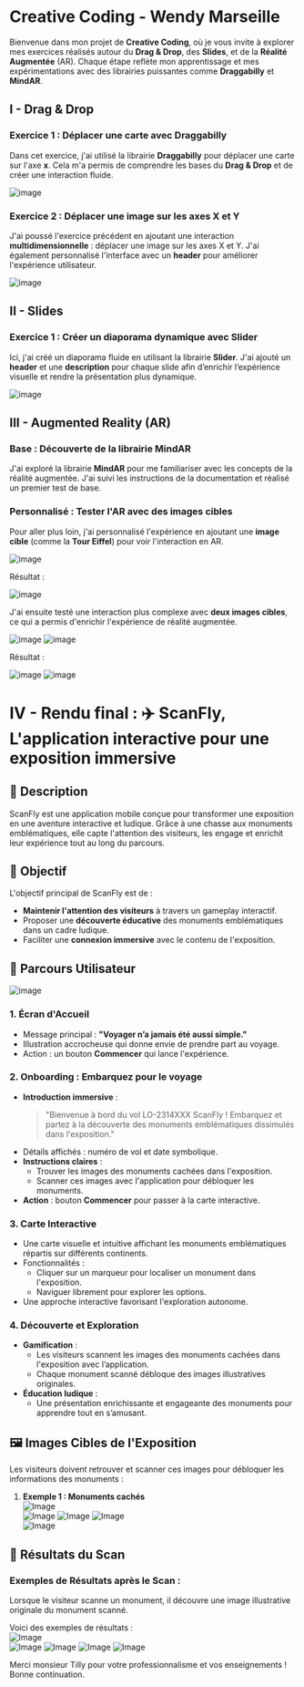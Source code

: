 
# Creative Coding - Wendy Marseille

Bienvenue dans mon projet de **Creative Coding**, où je vous invite à explorer mes exercices réalisés autour du **Drag & Drop**, des **Slides**, et de la **Réalité Augmentée** (AR). Chaque étape reflète mon apprentissage et mes expérimentations avec des librairies puissantes comme **Draggabilly** et **MindAR**.

## I - Drag & Drop

### Exercice 1 : Déplacer une carte avec Draggabilly

Dans cet exercice, j'ai utilisé la librairie **Draggabilly** pour déplacer une carte sur l'axe **x**. Cela m'a permis de comprendre les bases du **Drag & Drop** et de créer une interaction fluide.

![image](Assets/IMG/Capture1.png)

### Exercice 2 : Déplacer une image sur les axes X et Y

J'ai poussé l'exercice précédent en ajoutant une interaction **multidimensionnelle** : déplacer une image sur les axes X et Y. J'ai également personnalisé l'interface avec un **header** pour améliorer l'expérience utilisateur.

![image](Assets/IMG/Capture2.png)

## II - Slides

### Exercice 1 : Créer un diaporama dynamique avec Slider

Ici, j'ai créé un diaporama fluide en utilisant la librairie **Slider**. J'ai ajouté un **header** et une **description** pour chaque slide afin d’enrichir l’expérience visuelle et rendre la présentation plus dynamique.

![image](Assets/IMG/Capture3.png)

## III - Augmented Reality (AR)

### Base : Découverte de la librairie MindAR

J'ai exploré la librairie **MindAR** pour me familiariser avec les concepts de la réalité augmentée. J'ai suivi les instructions de la documentation et réalisé un premier test de base.

### Personnalisé : Tester l'AR avec des images cibles

Pour aller plus loin, j'ai personnalisé l'expérience en ajoutant une **image cible** (comme la **Tour Eiffel**) pour voir l'interaction en AR.

![image](Assets/IMG/toureiffel.png)

Résultat :

![image](Assets/IMG/TestAR1cible.jpg)

J'ai ensuite testé une interaction plus complexe avec **deux images cibles**, ce qui a permis d'enrichir l'expérience de réalité augmentée.

![image](Assets/IMG/statueliberte.jpg)
![image](Assets/IMG/toureiffel.png)

Résultat :

![image](Assets/IMG/TestAR1cible.jpg)
![image](Assets/IMG/TestAR2cibles.jpg)


# IV - Rendu final : ✈️ ScanFly, L'application interactive pour une exposition immersive  

## 📝 Description  
ScanFly est une application mobile conçue pour transformer une exposition en une aventure interactive et ludique. Grâce à une chasse aux monuments emblématiques, elle capte l'attention des visiteurs, les engage et enrichit leur expérience tout au long du parcours.  


## 🎯 Objectif  
L'objectif principal de ScanFly est de :  
- **Maintenir l'attention des visiteurs** à travers un gameplay interactif.  
- Proposer une **découverte éducative** des monuments emblématiques dans un cadre ludique.  
- Faciliter une **connexion immersive** avec le contenu de l'exposition.  


## 🚀 Parcours Utilisateur  
![image](Assets/IMG/Final.png)
### **1. Écran d'Accueil**  
- Message principal : **"Voyager n’a jamais été aussi simple."**  
- Illustration accrocheuse qui donne envie de prendre part au voyage.  
- Action : un bouton **Commencer** qui lance l'expérience.  


### **2. Onboarding : Embarquez pour le voyage**  
- **Introduction immersive** :  
  > "Bienvenue à bord du vol LO-2314XXX ScanFly ! Embarquez et partez à la découverte des monuments emblématiques dissimulés dans l'exposition."  
- Détails affichés : numéro de vol et date symbolique.  
- **Instructions claires** :  
  - Trouver les images des monuments cachées dans l'exposition.  
  - Scanner ces images avec l'application pour débloquer les monuments.    
- **Action** : bouton **Commencer** pour passer à la carte interactive.  


### **3. Carte Interactive**  
- Une carte visuelle et intuitive affichant les monuments emblématiques répartis sur différents continents.  
- Fonctionnalités :  
  - Cliquer sur un marqueur pour localiser un monument dans l'exposition.  
  - Naviguer librement pour explorer les options.  
- Une approche interactive favorisant l'exploration autonome.  


### **4. Découverte et Exploration**  
- **Gamification** :  
  - Les visiteurs scannent les images des monuments cachées dans l'exposition avec l’application.  
  - Chaque monument scanné débloque des images illustratives originales.  
- **Éducation ludique** :  
  - Une présentation enrichissante et engageante des monuments pour apprendre tout en s’amusant.  


## 🖼️ Images Cibles de l'Exposition  
Les visiteurs doivent retrouver et scanner ces images pour débloquer les informations des monuments :  

1. **Exemple 1 : Monuments cachés**  
   ![Image](Assets/IMG/Cible1.png)   
   ![Image](Assets/IMG/Cible2.png) 
   ![Image](Assets/IMG/Cible3.png) 
   ![Image](Assets/IMG/Cible4.png)  
   ![Image](Assets/IMG/Cible5.png)  


## 🎯 Résultats du Scan  

### Exemples de Résultats après le Scan :  
Lorsque le visiteur scanne un monument, il découvre une image illustrative originale du monument scanné.  

Voici des exemples de résultats :  
![Image](Assets/IMG/Test1.png)  
![Image](Assets/IMG/Test2.png)
![Image](Assets/IMG/Test3.png)
![Image](Assets/IMG/Test4.png)
![Image](Assets/IMG/Test5.png)  

Merci monsieur Tilly pour votre professionnalisme et vos enseignements ! Bonne continuation.

